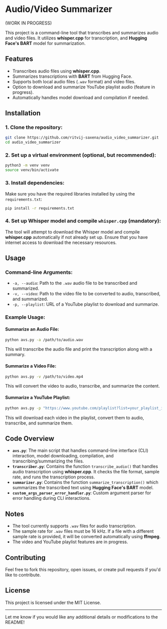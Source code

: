 # Audio/Video Summarizer 

(WORK IN PROGRESS)

This project is a command-line tool that transcribes and summarizes audio and video files. It utilizes **whisper.cpp** for transcription, and **Hugging Face's BART** model for summarization.

## Features

- Transcribes audio files using **whisper.cpp**.
- Summarizes transcriptions with **BART** from Hugging Face.
- Supports both local audio files (`.wav` format) and video files.
- Option to download and summarize YouTube playlist audio (feature in progress).
- Automatically handles model download and compilation if needed.

## Installation

### 1. Clone the repository:

```bash
git clone https://github.com/ritvij-saxena/audio_video_summarizer.git
cd audio_video_summarizer
```

### 2. Set up a virtual environment (optional, but recommended):

```bash
python3 -m venv venv
source venv/bin/activate
```

### 3. Install dependencies:

Make sure you have the required libraries installed by using the `requirements.txt`:

```bash
pip install -r requirements.txt
```

### 4. Set up Whisper model and compile `whisper.cpp` (mandatory):

The tool will attempt to download the Whisper model and compile **whisper.cpp** automatically if not already set up. Ensure that you have internet access to download the necessary resources.

## Usage

### Command-line Arguments:

- `-a, --audio`: Path to the `.wav` audio file to be transcribed and summarized.
- `-v, --video`: Path to the video file to be converted to audio, transcribed, and summarized.
- `-p, --playlist`: URL of a YouTube playlist to download and summarize.

### Example Usage:

#### Summarize an Audio File:

```bash
python avs.py -a /path/to/audio.wav
```

This will transcribe the audio file and print the transcription along with a summary.

#### Summarize a Video File:

```bash
python avs.py -v /path/to/video.mp4
```

This will convert the video to audio, transcribe, and summarize the content.

#### Summarize a YouTube Playlist:

```bash
python avs.py -p "https://www.youtube.com/playlist?list=your_playlist_id"
```

This will download each video in the playlist, convert them to audio, transcribe, and summarize them.

## Code Overview

- **`avs.py`**: The main script that handles command-line interface (CLI) interaction, model downloading, compilation, and transcribing/summarizing the files.
- **`transcriber.py`**: Contains the function `transcribe_audio()` that handles audio transcription using **whisper.cpp**. It checks the file format, sample rate, and runs the transcription process.
- **`summarizer.py`**: Contains the function `summarize_transcription()` which summarizes the transcribed text using **Hugging Face's BART** model.
- **`custom_args_parser_error_handler.py`**: Custom argument parser for error handling during CLI interactions.

## Notes

- The tool currently supports `.wav` files for audio transcription.
- The sample rate for `.wav` files must be 16 kHz. If a file with a different sample rate is provided, it will be converted automatically using **ffmpeg**.
- The video and YouTube playlist features are in progress.

## Contributing

Feel free to fork this repository, open issues, or create pull requests if you'd like to contribute.

## License

This project is licensed under the MIT License.

---

Let me know if you would like any additional details or modifications to the README!